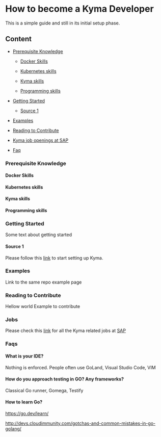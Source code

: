 # How to become a Kyma Developer
This is a simple guide and still in its initial setup phase.

## Content


- [Prerequisite Knowledge](#Prerequisite-Knowledge)

  - [Docker Skills](#docker-skills)

  - [Kubernetes skills](#kubernetes-skills)
  
  - [Kyma skills](#kyma-skills)
  
  - [Programming skills](#programming-skills)
  
- [Getting Started](#Getting-Started)
  - [Source 1](#source-1)  
- [Examples](#Examples)
- [Reading to Contribute](#ready)
  
- [Kyma job openings at SAP](#Jobs)

- [Faq](#faq)
  
  
  

### Prerequisite Knowledge

#### Docker Skills

#### Kubernetes skills 

#### Kyma skills

#### Programming skills

### Getting Started
   Some text about getting started 

#### Source 1
   Please follow this [link](https://kyma-project.io/docs/kyma/latest/02-get-started/) to start setting up Kyma.

### Examples
  Link to the same repo example page 
### Reading to Contribute
  Hellow world Example to contribute
### Jobs

Please check this [link](https://jobs.sap.com/search/?createNewAlert=false&q=%23kymaopensource&optionsFacetsDD_department=&optionsFacetsDD_customfield3=&optionsFacetsDD_country=&locationsearch=) for all the Kyma related jobs at [SAP](https://www.sap.com/about/careers.html)

### Faqs

#### What is your IDE?
 
 Nothing is enforced. People often use GoLand, Visual Studio Code, VIM 

#### How do you approach testing in GO? Any frameworks?
Classical Go runner, Gomega, Testify

#### How to learn Go?
https://go.dev/learn/

http://devs.cloudimmunity.com/gotchas-and-common-mistakes-in-go-golang/
